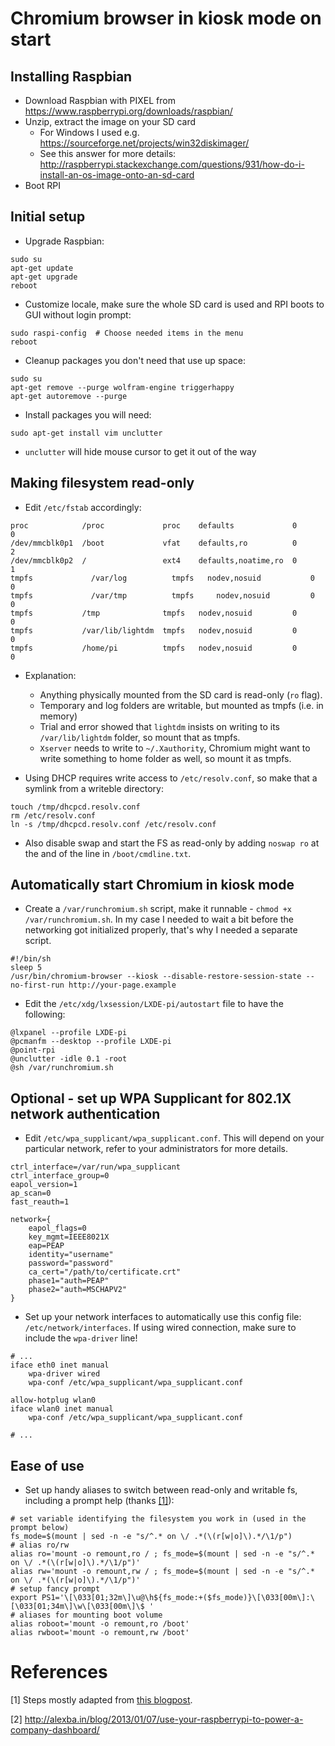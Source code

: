 # Chromium browser in kiosk mode on start

## Installing Raspbian
- Download Raspbian with PIXEL from https://www.raspberrypi.org/downloads/raspbian/
- Unzip, extract the image on your SD card
  - For Windows I used e.g. https://sourceforge.net/projects/win32diskimager/
  - See this answer for more details: http://raspberrypi.stackexchange.com/questions/931/how-do-i-install-an-os-image-onto-an-sd-card
- Boot RPI

## Initial setup
- Upgrade Raspbian:
```
sudo su
apt-get update
apt-get upgrade
reboot
```
- Customize locale, make sure the whole SD card is used and RPI boots to GUI without login prompt:
```
sudo raspi-config  # Choose needed items in the menu
reboot
```

- Cleanup packages you don't need that use up space:
```
sudo su
apt-get remove --purge wolfram-engine triggerhappy
apt-get autoremove --purge
```

- Install packages you will need:
```
sudo apt-get install vim unclutter
```
  - `unclutter` will hide mouse cursor to get it out of the way

## Making filesystem read-only
- Edit `/etc/fstab` accordingly:
```
proc            /proc             proc    defaults             0       0
/dev/mmcblk0p1  /boot             vfat    defaults,ro          0       2
/dev/mmcblk0p2  /                 ext4    defaults,noatime,ro  0       1
tmpfs	          /var/log	        tmpfs   nodev,nosuid	       0       0
tmpfs	          /var/tmp	        tmpfs	  nodev,nosuid	       0       0
tmpfs           /tmp              tmpfs   nodev,nosuid         0       0
tmpfs           /var/lib/lightdm  tmpfs   nodev,nosuid         0       0
tmpfs           /home/pi          tmpfs   nodev,nosuid         0       0
```
- Explanation:
   - Anything physically mounted from the SD card is read-only (`ro` flag).
   - Temporary and log folders are writable, but mounted as tmpfs (i.e. in memory)
   - Trial and error showed that `lightdm` insists on writing to its `/var/lib/lightdm` folder, so mount that as tmpfs. 
   - `Xserver` needs to write to `~/.Xauthority`, Chromium might want to write something to home folder as well, so mount it as tmpfs.
  
- Using DHCP requires write access to `/etc/resolv.conf`, so make that a symlink from a writeble directory:
```
touch /tmp/dhcpcd.resolv.conf
rm /etc/resolv.conf
ln -s /tmp/dhcpcd.resolv.conf /etc/resolv.conf
```

- Also disable swap and start the FS as read-only by adding `noswap ro` at the and of the line in `/boot/cmdline.txt`.

## Automatically start Chromium in kiosk mode
- Create a `/var/runchromium.sh` script, make it runnable - `chmod +x /var/runchromium.sh`. In my case I needed to wait a bit before the networking got initialized properly, that's why I needed a separate script.
```
#!/bin/sh
sleep 5
/usr/bin/chromium-browser --kiosk --disable-restore-session-state --no-first-run http://your-page.example
```

- Edit the `/etc/xdg/lxsession/LXDE-pi/autostart` file to have the following:
```
@lxpanel --profile LXDE-pi
@pcmanfm --desktop --profile LXDE-pi
@point-rpi
@unclutter -idle 0.1 -root
@sh /var/runchromium.sh
```

## Optional - set up WPA Supplicant for 802.1X network authentication
- Edit `/etc/wpa_supplicant/wpa_supplicant.conf`. This will depend on your particular network, refer to your administrators for more details.
```
ctrl_interface=/var/run/wpa_supplicant
ctrl_interface_group=0
eapol_version=1
ap_scan=0
fast_reauth=1

network={
    eapol_flags=0
    key_mgmt=IEEE8021X
    eap=PEAP
    identity="username"
    password="password"
    ca_cert="/path/to/certificate.crt"
    phase1="auth=PEAP"
    phase2="auth=MSCHAPV2"
}
```
- Set up your network interfaces to automatically use this config file: `/etc/network/interfaces`. If using wired connection, make sure to include the `wpa-driver` line!
```
# ...
iface eth0 inet manual
    wpa-driver wired
    wpa-conf /etc/wpa_supplicant/wpa_supplicant.conf

allow-hotplug wlan0
iface wlan0 inet manual
    wpa-conf /etc/wpa_supplicant/wpa_supplicant.conf

# ...
```

## Ease of use
- Set up handy aliases to switch between read-only and writable fs, including a prompt help (thanks [[1]](#references)):
```
# set variable identifying the filesystem you work in (used in the prompt below)
fs_mode=$(mount | sed -n -e "s/^.* on \/ .*(\(r[w|o]\).*/\1/p")
# alias ro/rw 
alias ro='mount -o remount,ro / ; fs_mode=$(mount | sed -n -e "s/^.* on \/ .*(\(r[w|o]\).*/\1/p")'
alias rw='mount -o remount,rw / ; fs_mode=$(mount | sed -n -e "s/^.* on \/ .*(\(r[w|o]\).*/\1/p")'
# setup fancy prompt
export PS1='\[\033[01;32m\]\u@\h${fs_mode:+($fs_mode)}\[\033[00m\]:\[\033[01;34m\]\w\[\033[00m\]\$ '
# aliases for mounting boot volume
alias roboot='mount -o remount,ro /boot'
alias rwboot='mount -o remount,rw /boot'
```
# References 
[1] Steps mostly adapted from [this blogpost](http://petr.io/en/blog/2015/11/09/read-only-raspberry-pi-with-jessie/).

[2] http://alexba.in/blog/2013/01/07/use-your-raspberrypi-to-power-a-company-dashboard/
